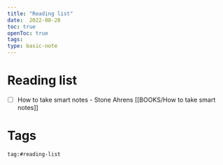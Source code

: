 ```yaml
---
title: "Reading list"
date:  2022-08-28
toc: true
openToc: true
tags: 
type: basic-note
---
```

# Reading list
- [ ] How to take smart notes - Stone Ahrens [[BOOKS/How to take smart notes]]

# Tags
```query
tag:#reading-list
```